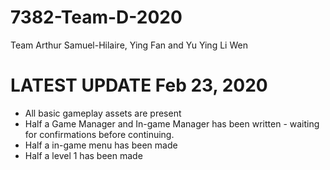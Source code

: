 # 7382-Team-D-2020
Team Arthur Samuel-Hilaire, Ying Fan and Yu Ying Li Wen

# LATEST UPDATE Feb 23, 2020

* All basic gameplay assets are present
* Half a Game Manager and In-game Manager has been written - waiting for confirmations before continuing.
* Half a in-game menu has been made
* Half a level 1 has been made
